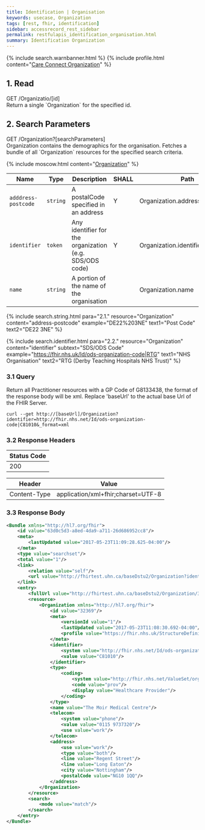 ```yaml
---
title: Identification | Organisation
keywords: usecase, Organization
tags: [rest, fhir, identification]
sidebar: accessrecord_rest_sidebar
permalink: restfulapis_identification_organisation.html
summary: Identification Organization
---
```

{% include search.warnbanner.html %}
{% include profile.html content="[Care Connect Organization](http://www.interopen.org/candidate-profiles/care-connect/CareConnect-Organization-1.html)" %}

## 1. Read ##

<div markdown="span" class="alert alert-success" role="alert">
GET /Organizatio/[id]</div>
Return a single `Organization` for the specified id.

## 2. Search Parameters ##

<div markdown="span" class="alert alert-success" role="alert">
GET /Organization?[searchParameters]</div>
Organization contains the demographics for the organisation. Fetches a bundle of all `Organization` resources for the specified search criteria.

{% include moscow.html content="[Organization](https://www.hl7.org/fhir/DSTU2/organization.html#search)" %}

| Name | Type | Description | SHALL | Path |
|------|------|-------------|-------|------|
| `adddress-postcode` | `string` | A postalCode specified in an address | Y | Organization.address.postalCode |
| `identifier` | `token` | 	Any identifier for the organization (e.g. SDS/ODS code) | Y | Organization.identifier |
| `name` | `string` | A portion of the name of the organisation | | Organization.name |

{% include search.string.html para="2.1." resource="Organization" content="address-postcode"  example="DE22%203NE" text1="Post Code" text2="DE22 3NE" %}

{% include search.identifier.html para="2.2." resource="Organization" content="identifier" subtext="SDS/ODS Code" example="https://fhir.nhs.uk/Id/ods-organization-code|RTG" text1="NHS Organisation" text2="RTG (Derby Teaching Hospitals NHS Trust)" %}

### 3.1 Query ###
Return all Practitioner resources with a GP Code of G8133438, the format of the response body will be xml. Replace 'baseUrl' to the actual base Url of the FHIR Server.

```curl
curl --get http://[baseUrl]/Organization?identifier=http://fhir.nhs.net/Id/ods-organization-code|C81010&_format=xml
```

### 3.2 Response Headers ###

| Status Code |
|----------------|
|200 |

| Header | Value |
|-----------------|---------|
| Content-Type  | application/xml+fhir;charset=UTF-8 |

### 3.3 Response Body ###

```xml
<Bundle xmlns="http://hl7.org/fhir">
    <id value="63d0c5d3-a8ed-4da9-a711-26d686952cc8"/>
    <meta>
        <lastUpdated value="2017-05-23T11:09:28.625-04:00"/>
    </meta>
    <type value="searchset"/>
    <total value="1"/>
    <link>
        <relation value="self"/>
        <url value="http://fhirtest.uhn.ca/baseDstu2/Organization?identifier=http%3A%2F%2Ffhir.nhs.net%2FId%2Fods-organization-code%7CC81010"/>
    </link>
    <entry>
        <fullUrl value="http://fhirtest.uhn.ca/baseDstu2/Organization/32369"/>
        <resource>
            <Organization xmlns="http://hl7.org/fhir">
                <id value="32369"/>
                <meta>
                    <versionId value="1"/>
                    <lastUpdated value="2017-05-23T11:08:30.692-04:00"/>
                    <profile value="https://fhir.nhs.uk/StructureDefinition/CareConnect-Organization-1"/>
                </meta>
                <identifier>
                    <system value="http://fhir.nhs.net/Id/ods-organization-code"/>
                    <value value="C81010"/>
                </identifier>
                <type>
                    <coding>
                        <system value="http://fhir.nhs.net/ValueSet/organisation-type-1"/>
                        <code value="prov"/>
                        <display value="Healthcare Provider"/>
                    </coding>
                </type>
                <name value="The Moir Medical Centre"/>
                <telecom>
                    <system value="phone"/>
                    <value value="0115 9737320"/>
                    <use value="work"/>
                </telecom>
                <address>
                    <use value="work"/>
                    <type value="both"/>
                    <line value="Regent Street"/>
                    <line value="Long Eaton"/>
                    <city value="Nottingham"/>
                    <postalCode value="NG10 1QQ"/>
                </address>
            </Organization>
        </resource>
        <search>
            <mode value="match"/>
        </search>
    </entry>
</Bundle>
```
